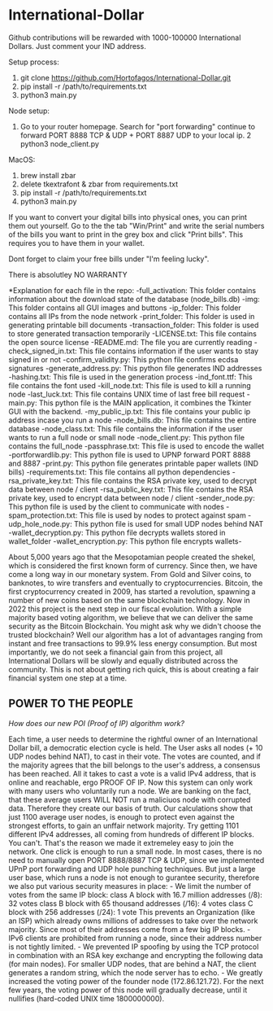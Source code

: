# International-Dollar

Github contributions will be rewarded with 1000-100000 International Dollars.
Just comment your IND address.

Setup process:
  1. git clone https://github.com/Hortofagos/International-Dollar.git
  2. pip install -r /path/to/requirements.txt
  3. python3 main.py


Node setup:
  1. Go to your router homepage. Search for "port forwarding" continue to forward PORT 8888 TCP & UDP + PORT 8887 UDP to your local ip.
  2 python3 node_client.py 

MacOS:
  1. brew install zbar
  2. delete tkextrafont & zbar from requirements.txt
  3. pip install -r /path/to/requirements.txt
  4. python3 main.py

If you want to convert your digital bills into physical ones, you can print them out yourself.
Go to the the tab "Win/Print" and write the serial numbers of the bills you
want to print in the grey box and click "Print bills". This requires you to have them in 
your wallet.

Dont forget to claim your free bills under "I'm feeling lucky".

There is absolutley NO WARRANTY

*Explanation for each file in the repo:
	-full_activation: This folder contains information about the download state of the database (node_bills.db)
	-img: This folder contains all GUI images and buttons
	-ip_folder: This folder contains all IPs from the node network
	-print_folder: This folder is used in generating printable bill documents
	-transaction_folder: This folder is used to store generated transaction temporarily
	-LICENSE.txt: This file contains the open source license
	-README.md: The file you are currently reading
	-check_signed_in.txt: This file contains information if the user wants to stay signed in or not
	-confirm_validity.py: This python file confirms ecdsa signatures
	-generate_address.py: This python file generates IND addresses
	-hashing.txt: This file is used in the generation process
	-ind_font.ttf: This file contains the font used
	-kill_node.txt: This file is used to kill a running node
	-last_luck.txt: This file contains UNIX time of last free bill request
	-main.py: This python file is the MAIN application, it combines the Tkinter GUI with the backend.
	-my_public_ip.txt: This file contains your public ip address incase you run a node
	-node_bills.db: This file contains the entire database
	-node_class.txt: This file contains the information if the user wants to run a full node or small node
	-node_client.py: This python file contains the full_node
	-passphrase.txt: This file is used to encode the wallet
	-portforwardlib.py: This python file is used to UPNP forward PORT 8888 and 8887
	-print.py: This python file generates printable paper wallets (IND bills)
	-requirements.txt: This file contains all python dependencies
	-rsa_private_key.txt: This file contains the RSA private key, used to decrypt data between node / client
	-rsa_public_key.txt: This file contains the RSA private key, used to encrypt data between node / client
	-sender_node.py: This python file is used by the client to communicate with nodes
	-spam_protection.txt: This file is used by nodes to protect against spam
	-udp_hole_node.py: This python file is used for small UDP nodes behind NAT
	-wallet_decryption.py: This python file decrypts wallets stored in wallet_folder
	-wallet_encryption.py: This python file encrypts wallets-




About 5,000 years ago that the Mesopotamian people created the shekel,
which is considered the first known form of currency. Since then,
we have come a long way in our monetary system. From Gold and Silver
coins, to banknotes, to wire transfers and eventually to
cryptocurrencies. Bitcoin, the first cryptocurrency created in 2009,
has started a revolution, spawning a number of new coins based
on the same blockchain technology. Now in 2022 this project is
the next step in our fiscal evolution. With a simple majority based
voting algorithm, we believe that we can deliver the same security
as the Bitcoin Blockchain. You might ask why we didn't choose the
trusted blockchain? Well our algorithm has a lot of advantages
ranging from instant and free transactions to 99.9% less energy
consumption. But most importantly, we do not seek a financial gain
from this project, all International Dollars will be slowly and
equally distributed across the community. This is not about getting
rich quick, this is about creating a fair financial system one step at a time.

POWER TO THE PEOPLE
---------------------------------------------------------------------------------

*How does our new POI (Proof of IP) algorithm work?*


Each time, a user needs to determine the rightful owner of an International
Dollar bill, a democratic election cycle  is held. The User asks all nodes
(+ 10 UDP nodes behind NAT), to cast in their vote. The votes are counted,
and if the majority agrees that the bill belongs to the user's address, a consensus
has been reached. All it takes to cast a vote is a valid IPv4 address,
that is online and reachable, ergo PROOF OF IP. Now this system can only
work with many users who voluntarily run a node. We are banking on the fact, that these average users
WILL NOT run a maliciuos node with corrupted data. Therefore they create our basis of truth.
Our calculations show that just 1100 average user nodes, is enough to protect even 
against the strongest efforts, to gain an unffair network majority.
Try getting 1101 different IPv4 addresses, all coming from hundreds of different IP blocks.
You can't.
That's the reason we made it extremeley easy to join the network. One click is enough to run a small
node. In most cases, there is no need to manually open PORT 8888/8887 TCP & UDP,
since we implemented UPnP port forwarding and UDP hole punching techniques.
But just a large user base, which runs a node is not enough to gurantee security, therefore we also put 
various security measures in place:
	- We limit the number of votes from the same IP block:
		class A block with 16.7 million addresses (/8): 32 votes
		class B block with 65 thousand addresses (/16): 4 votes
		class C block with 256 addresses (/24): 1 vote
	  This prevents an Organization (like an ISP) which already owns millions of addresses
	  to take over the network majority. Since most of their addresses come from a few
	  big IP blocks.
	- IPv6 clients are prohibited from running a node, since their address number
	  is not tightly limited.
	- We prevented IP spoofing by using the TCP protocol in combination with an RSA
	  key exchange and encrypting the following data (for main nodes).
	  For smaller UDP nodes, that are behind a NAT, the client generates a random
	  string, which the node server has to echo.
	- We greatly increased the voting power of the founder node (172.86.121.72).
	  For the next few years, the voting power of this node will gradually decrease,
	  until it nullifies (hard-coded UNIX time 1800000000).
